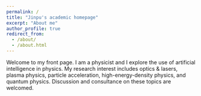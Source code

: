 ```yaml
---
permalink: /
title: "Jinpu's academic homepage"
excerpt: "About me"
author_profile: true
redirect_from: 
  - /about/
  - /about.html
---
```


Welcome to my front page. I am a physicist and I explore the use of artificial intelligence in physics. My research interest includes optics & lasers, plasma physics, particle acceleration, high-energy-density physics, and quantum physics. Discussion and consultance on these topics are welcomed.
